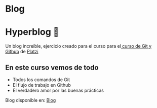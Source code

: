 # Blog
# Hyperblog 💚
Un blog increíble, ejercicio creado para el curso para el[ curso de Git y Github](https://platzi.com/cursos/git-github/ " curso de Git y Github") de [Platzi](https://platzi.com/ "Platzi")

## En este curso vemos de todo
* Todos los comandos de Git
* El flujo de trabajo en Github
* El verdadero amor por las buenas prácticas

Blog disponible en: [Blog](https://anamar202002.github.io/Blog/articulo.html)
